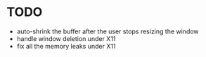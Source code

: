# TODO
 - auto-shrink the buffer after the user stops resizing the window
 - handle window deletion under X11
 - fix all the memory leaks under X11
